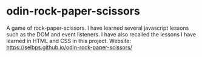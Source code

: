 # odin-rock-paper-scissors
A game of rock-paper-scissors. I have learned several javascript lessons such as the DOM and event listeners. I have also recalled the lessons I have learned in HTML and CSS in this project. 
Website: https://selbps.github.io/odin-rock-paper-scissors/
